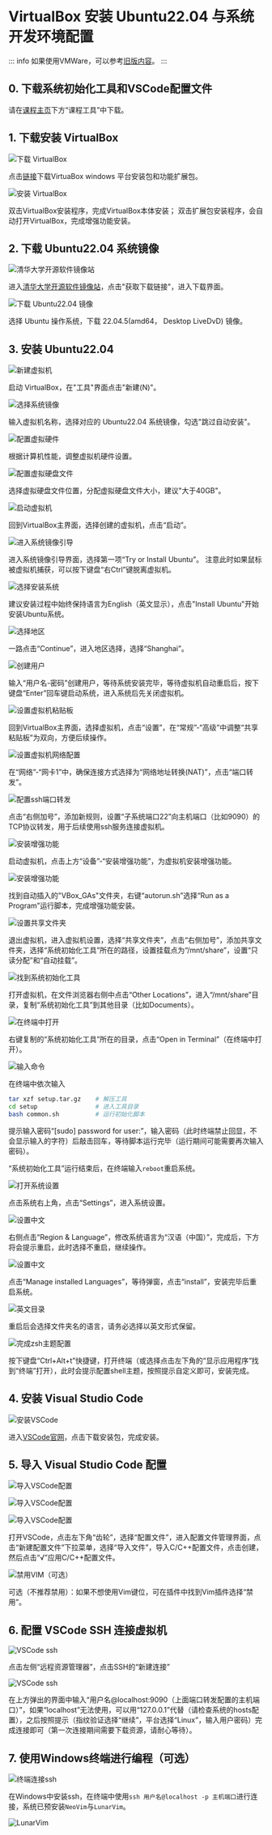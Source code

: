 # VirtualBox 安装 Ubuntu22.04 与系统开发环境配置

::: info
如果使用VMWare，可以参考[旧版内容](/2023旧版内容/3.编程思维体系构建/3.Y.3VMware的安装与安装Ubuntu22.04系统.md)。
:::

## 0. 下载系统初始化工具和VSCode配置文件

请在[课程主页](/2.编程模块/2.1%20NekoBytes-TheMissing/2.1%20NekoBytes-TheMissing.md)下方“课程工具”中下载。

## 1. 下载安装 VirtualBox

![下载 VirtualBox](static/virtualbox-download.png)

点击[链接](https://www.virtualbox.org/wiki/Downloads)下载VirtuaBox windows 平台安装包和功能扩展包。

![安装 VirtualBox](static/virtualbox-install.png)

双击VirtualBox安装程序，完成VirtualBox本体安装； 双击扩展包安装程序，会自动打开VirtualBox，完成增强功能安装。

## 2. 下载 Ubuntu22.04 系统镜像

![清华大学开源软件镜像站](static/ubuntu-iso-download1.png)

进入[清华大学开源软件镜像站](https://mirrors.tuna.tsinghua.edu.cn/)，点击"获取下载链接"，进入下载界面。

![下载 Ubuntu22.04 镜像](static/ubuntu-iso-download2.png)

选择 Ubuntu 操作系统，下载 22.04.5(amd64， Desktop LiveDvD) 镜像。

## 3. 安装 Ubuntu22.04

![新建虚拟机](static/virtualbox-ubuntu1.png)

启动 VirtualBox，在"工具"界面点击"新建(N)"。

![选择系统镜像](static/virtualbox-ubuntu2.png)

输入虚拟机名称，选择对应的 Ubuntu22.04 系统镜像，勾选"跳过自动安装"。

![配置虚拟硬件](static/virtualbox-ubuntu3.png)

根据计算机性能，调整虚拟机硬件设置。

![配置虚拟硬盘文件](static/virtualbox-ubuntu4.png)

选择虚拟硬盘文件位置，分配虚拟硬盘文件大小，建议"大于40GB"。

![启动虚拟机](static/virtualbox-ubuntu5.png)

回到VirtualBox主界面，选择创建的虚拟机，点击“启动”。

![进入系统镜像引导](static/virtualbox-ubuntu6.png)

进入系统镜像引导界面，选择第一项“Try or Install Ubuntu”。
注意此时如果鼠标被虚拟机捕获，可以按下键盘“右Ctrl”键脱离虚拟机。

![选择安装系统](static/virtualbox-ubuntu7.png)

建议安装过程中始终保持语言为English（英文显示），点击"Install Ubuntu"开始安装Ubuntu系统。

![选择地区](static/virtualbox-ubuntu8.png)

一路点击“Continue”，进入地区选择，选择“Shanghai”。

![创建用户](static/virtualbox-ubuntu9.png)

输入“用户名-密码”创建用户，等待系统安装完毕，等待虚拟机自动重启后，按下键盘“Enter”回车键启动系统，进入系统后先关闭虚拟机。

![设置虚拟机粘贴板](static/virtualbox-ubuntu10.png)

回到VirtualBox主界面，选择虚拟机，点击“设置”，在“常规”-“高级”中调整“共享粘贴板”为双向，方便后续操作。

![设置虚拟机网络配置](static/virtualbox-ubuntu11.png)

在“网络”-“网卡1”中，确保连接方式选择为“网络地址转换(NAT)”，点击“端口转发”。

![配置ssh端口转发](static/virtualbox-ubuntu12.png)

点击“右侧加号”，添加新规则，设置“子系统端口22”向主机端口（比如9090）的TCP协议转发，用于后续使用ssh服务连接虚拟机。

![安装增强功能](static/virtualbox-ubuntu13.png)

启动虚拟机，点击上方“设备”-“安装增强功能”，为虚拟机安装增强功能。

![安装增强功能](static/virtualbox-ubuntu14.png)

找到自动插入的"VBox_GAs"文件夹，右键“autorun.sh”选择“Run as a Program”运行脚本，完成增强功能安装。

![设置共享文件夹](static/virtualbox-ubuntu15.png)

退出虚拟机，进入虚拟机设置，选择“共享文件夹”，点击“右侧加号”，添加共享文件夹，选择“系统初始化工具”所在的路径，设置挂载点为“/mnt/share”，设置“只读分配”和“自动挂载”。

![找到系统初始化工具](static/virtualbox-ubuntu16.png)

打开虚拟机，在文件浏览器右侧中点击“Other Locations”，进入“/mnt/share”目录，复制“系统初始化工具”到其他目录（比如Documents）。

![在终端中打开](static/virtualbox-ubuntu17.png)

右键复制的“系统初始化工具”所在的目录，点击“Open in Terminal”（在终端中打开）。

![输入命令](static/virtualbox-ubuntu18.png)

在终端中依次输入

```bash
tar xzf setup.tar.gz    # 解压工具
cd setup                # 进入工具目录
bash common.sh          # 运行初始化脚本
```

提示输入密码“[sudo] password for user:”，输入密码（此时终端禁止回显，不会显示输入的字符）后敲击回车，等待脚本运行完毕（运行期间可能需要再次输入密码）。

“系统初始化工具”运行结束后，在终端输入`reboot`重启系统。

![打开系统设置](static/virtualbox-ubuntu19.png)

点击系统右上角，点击“Settings”，进入系统设置。

![设置中文](static/virtualbox-ubuntu20.png)

右侧点击“Region & Language”，修改系统语言为“汉语（中国）”，完成后，下方将会提示重启，此时选择不重启，继续操作。

![设置中文](static/virtualbox-ubuntu21.png)

点击“Manage installed Languages”，等待弹窗，点击“install”，安装完毕后重启系统。

![英文目录](static/virtualbox-ubuntu22.png)

重启后会选择文件夹名的语言，请务必选择以英文形式保留。

![完成zsh主题配置](static/virtualbox-ubuntu23.png)

按下键盘“Ctrl+Alt+t”快捷键，打开终端（或选择点击左下角的“显示应用程序”找到“终端”打开），此时会提示配置shell主题，按照提示自定义即可，安装完成。

## 4. 安装 Visual Studio Code

![安装VSCode](static/VSCode-download.png)

进入[VSCode官网](https://code.visualstudio.com/)，点击下载安装包，完成安装。

## 5. 导入 Visual Studio Code 配置

![导入VSCode配置](static/VSCode-config.png)

![导入VSCode配置](static/VSCode-config3.png)

![导入VSCode配置](static/VSCode-config4.png)

打开VSCode，点击左下角“齿轮”，选择“配置文件”，进入配置文件管理界面，点击“新建配置文件”下拉菜单，选择“导入文件”，导入C/C++配置文件，点击创建，然后点击“√”应用C/C++配置文件。

![禁用VIM（可选）](static/VSCode-config2.png)

可选（不推荐禁用）：如果不想使用Vim键位，可在插件中找到Vim插件选择“禁用”。

## 6. 配置 VSCode SSH 连接虚拟机

![VSCode ssh](static/VSCode-ssh1.png)

点击左侧“远程资源管理器”，点击SSH的“新建连接”

![VSCode ssh](static/VSCode-ssh2.png)

在上方弹出的界面中输入“用户名@localhost:9090（上面端口转发配置的主机端口）”，如果“localhost”无法使用，可以用“127.0.0.1”代替（请检查系统的hosts配置），之后按照提示（指纹验证选择“继续”，平台选择“Linux”，输入用户密码）完成连接即可（第一次连接期间需要下载资源，请耐心等待）。

## 7. 使用Windows终端进行编程（可选）

![终端连接ssh](static/terminal-ssh.png)

在Windows中安装ssh，在终端中使用`ssh 用户名@localhost -p 主机端口`进行连接，系统已预安装`NeoVim`与`LunarVim`。

![LunarVim](static/lunarvim.png)
[](/2.编程模块/2.1%20NekoBytes-TheMissing/2.1.1%20Book/2.1.2%20开发环境配置.md)
